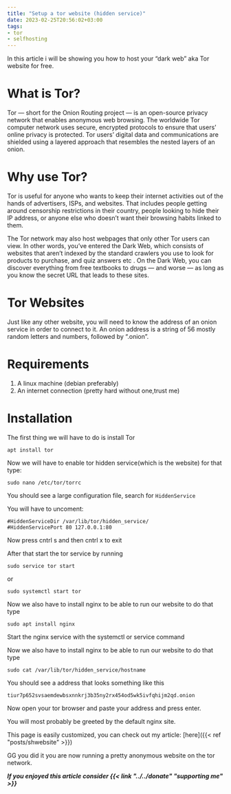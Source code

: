 ```yaml
---
title: "Setup a tor website (hidden service)"
date: 2023-02-25T20:56:02+03:00
tags:
- tor
- selfhosting
---
```

In this article i will be showing you how to host your “dark web” aka Tor website for free.

# What is Tor?
Tor — short for the Onion Routing project — is an open-source privacy network that enables anonymous web browsing. The worldwide Tor computer network uses secure, encrypted protocols to ensure that users’ online privacy is protected. Tor users’ digital data and communications are shielded using a layered approach that resembles the nested layers of an onion.

# Why use Tor?
Tor is useful for anyone who wants to keep their internet activities out of the hands of advertisers, ISPs, and websites. That includes people getting around censorship restrictions in their country, people looking to hide their IP address, or anyone else who doesn’t want their browsing habits linked to them.

The Tor network may also host webpages that only other Tor users can view. In other words, you’ve entered the Dark Web, which consists of websites that aren’t indexed by the standard crawlers you use to look for products to purchase, and quiz answers etc . On the Dark Web, you can discover everything from free textbooks to drugs — and worse — as long as you know the secret URL that leads to these sites.

# Tor Websites
Just like any other website, you will need to know the address of an onion service in order to connect to it. An onion address is a string of 56 mostly random letters and numbers, followed by “.onion”.

# Requirements
1. A linux machine (debian preferably)
2. An internet connection (pretty hard without one,trust me)

# Installation

The first thing we will have to do is install Tor

`apt install tor`

Now we will have to enable tor hidden service(which is the website) for that type:

`sudo nano /etc/tor/torrc`

You should see a large configuration file, search for `HiddenService`

You will have to uncoment:
```
#HiddenServiceDir /var/lib/tor/hidden_service/
#HiddenServicePort 80 127.0.0.1:80
```
Now press cntrl s and then cntrl x to exit

After that start the tor service by running

`sudo service tor start`

or 

`sudo systemctl start tor`

Now we also have to install nginx to be able to run our website to do that type

`sudo apt install nginx`

Start the nginx service with the systemctl or service command


Now we also have to install nginx to be able to run our website to do that type

`sudo cat /var/lib/tor/hidden_service/hostname`

You should see a address that looks something like this

`tiur7p652svsaemdewbsxnnkrj3b35ny2rx454od5wk5ivfqhijm2qd.onion`

Now open your tor browser and paste your address and press enter. 

You will most probably be greeted by the default nginx site.

This page is easily customized, you can check out my article: 
[here]({{< ref "posts/shwebsite" >}})

GG you did it you are now running a pretty anonymous website on the tor network.

***If you enjoyed this article consider {{< link "../../donate" "supporting me" >}}***  

